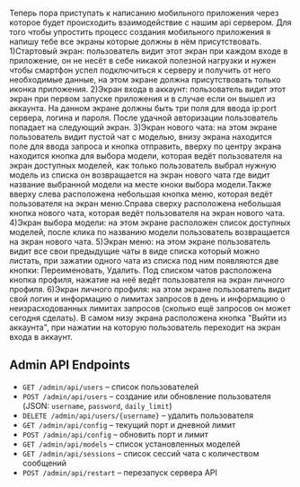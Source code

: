Теперь пора приступать к написанию мобильного приложения через которое будет происходить взаимодействие с нашим api сервером. Для того чтобы упростить процесс создания мобильного приложения я напишу тебе все экраны которые должны в нём присутствовать.
1)Стартовый экран: пользователь видит этот экран при каждом входе в приложение, он не несёт в себе никакой полезной нагрузки и нужен чтобы смартфон успел подключиться к серверу и получить от него необходимые данные, на этом экране должна присутствовать только иконка приложения.
2)Экран входа в аккаунт: пользователь видит этот экран при первом запуске приложения и в случае если он вышел из аккаунта. На данном экране должны быть три поля для ввода ip:port сервера, логина и пароля. После удачной авторизации пользователь попадает на следующий экран.
3)Экран нового чата: на этом экране пользователь видит пустой чат с моделью, внизу экрана находится поле для ввода запроса и кнопка отправить, вверху по центру экрана находится кнопка для выбора модели, которая ведёт пользователя на экран доступных моделей, как только пользователь выбрал нужную модель из списка он возвращается на экран нового чата где видит название выбранной модели на месте кноки выбора модели.Также вверху слева расположена небольшая кнопка меню, которая ведёт пользователя на экран меню.Справа сверху расположена небольшая кнопка нового чата, которая ведёт пользователя на экран нового чата. 
4)Экран выбора модели: на этом экране расположен список доступных моделей, после клика по названию модели пользователь возвращается на экран нового чата.
5)Экран меню: на этом экране пользователь видит все свои предыдущие чаты в виде списка который можно листать, при зажатии одного чата из списка под ним появляются две кнопки: Переименовать, Удалить. Под списком чатов расположена кнопка профиля, нажатие на неё ведёт пользователя на экран личного профиля.
6)Экран личного профиля: на этом экране пользователь видит свой логин и информацию о лимитах запросов в день и информацию о неизрасходованных лимитах запросов (сколько ещё запросов он может сегодня сделать). В самом низу экрана расположена кнопка "Выйти из аккаунта", при нажатии на которую пользователь переходит на экран входа в аккаунт.
## Admin API Endpoints

- `GET /admin/api/users` – список пользователей
- `POST /admin/api/users` – создание или обновление пользователя (JSON: `username`, `password`, `daily_limit`)
- `DELETE /admin/api/users/{username}` – удалить пользователя
- `GET /admin/api/config` – текущий порт и дневной лимит
- `POST /admin/api/config` – обновить порт и лимит
- `GET /admin/api/models` – список установленных моделей
- `GET /admin/api/sessions` – список сессий чата с количеством сообщений
- `POST /admin/api/restart` – перезапуск сервера API
